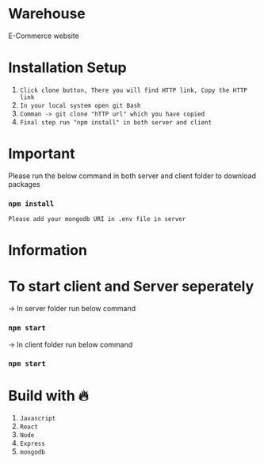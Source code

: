 # Warehouse

  E-Commerce website 
  
# Installation Setup 
 
 1. `Click clone button, There you will find HTTP link, Copy the HTTP link`
 2. `In your local system open git Bash`
 3. `Comman -> git clone "hTTP url" which you have copied`
 4. `Final step run "npm install" in both server and client`
 

# Important
 
  Please run the below command in both server and client folder to download packages
 
  ### `npm install`
  
  `Please add your mongodb URI in .env file in server`
 
# Information
 
 # To start client and Server seperately
 
 -> In server folder run below command
 
 ### `npm start`
 
 -> In client folder run below command
 
 ### `npm start`
 
# Build with 🔥

1. `Javascript`
2. `React`
3. `Node`
4. `Express`
5. `mongodb`

